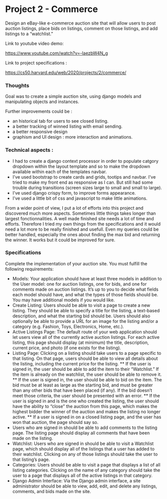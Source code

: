# Project 2 - Commerce

Design an eBay-like e-commerce auction site that will allow users to post auction listings, place bids on listings, comment on those listings, and add listings to a “watchlist.”

Link to youtube video demo:

https://www.youtube.com/watch?v=-laezbW4N_g


Link to project specifications :

https://cs50.harvard.edu/web/2020/projects/2/commerce/

### Thoughts

Goal was to create a simple auction site, using django models and manipulating objects and instances.

Further improvements could be :
- an historical tab for users to see closed listing.
- a better tracking of winned listing with email sending.
- a better responsive design
- graphism and UI design : more interaction and animations.

### Technical aspects :

- I had to create a django context processor in order to populate catgory dropdown within the layout template and so to make the dropdown available within each of the templates navbar.
- I've used bootstrap to create cards and grids, tootips and navbar. I've tried to make my front end as responsive as I can. But still had some trouble during transitions (screen sizes large to small and small to large).
- I've used django crispy form, to improve forms appearance.
- I've used a little bit of css and javascript to make little animations.

From a wider point of view, I put a lot of efforts into this project and discovered much more aspects. Sometimes little things takes longer than largest fonctionnalities. A well made finished site needs a lot of time and efforts. Therefore I tried my own things from the specifications and it would need a lot more to be really finished and usefull. Even my queries could be better handled, especially the ones about finding the max bid and returning the winner. It works but it could be improved for sure.

### Specifications

Complete the implementation of your auction site. You must fulfill the following requirements:

* Models: Your application should have at least three models in addition to the User model: one for auction listings, one for bids, and one for comments made on auction listings. It’s up to you to decide what fields each model should have, and what the types of those fields should be. You may have additional models if you would like.
* Create Listing: Users should be able to visit a page to create a new listing. They should be able to specify a title for the listing, a text-based description, and what the starting bid should be. Users should also optionally be able to provide a URL for an image for the listing and/or a category (e.g. Fashion, Toys, Electronics, Home, etc.).
* Active Listings Page: The default route of your web application should let users view all of the currently active auction listings. For each active listing, this page should display (at minimum) the title, description, current price, and photo (if one exists for the listing).
* Listing Page: Clicking on a listing should take users to a page specific to that listing. On that page, users should be able to view all details about the listing, including the current price for the listing.
    ** If the user is signed in, the user should be able to add the item to their “Watchlist.” If the item is already on the watchlist, the user should be able to remove it.
    ** If the user is signed in, the user should be able to bid on the item. The bid must be at least as large as the starting bid, and must be greater than any other bids that        have been placed (if any). If the bid doesn’t meet those criteria, the user should be presented with an error.
    ** If the user is signed in and is the one who created the listing, the user should have the ability to “close” the auction from this page, which makes the highest bidder the      winner of the auction and makes the listing no longer active.
    ** If a user is signed in on a closed listing page, and the user has won that auction, the page should say so.
* Users who are signed in should be able to add comments to the listing page. The listing page should display all comments that have been made on the listing.
* Watchlist: Users who are signed in should be able to visit a Watchlist page, which should display all of the listings that a user has added to their watchlist. Clicking on any of those listings should take the user to that listing’s page.
* Categories: Users should be able to visit a page that displays a list of all listing categories. Clicking on the name of any category should take the user to a page that displays all of the active listings in that category.
* Django Admin Interface: Via the Django admin interface, a site administrator should be able to view, add, edit, and delete any listings, comments, and bids made on the site.
